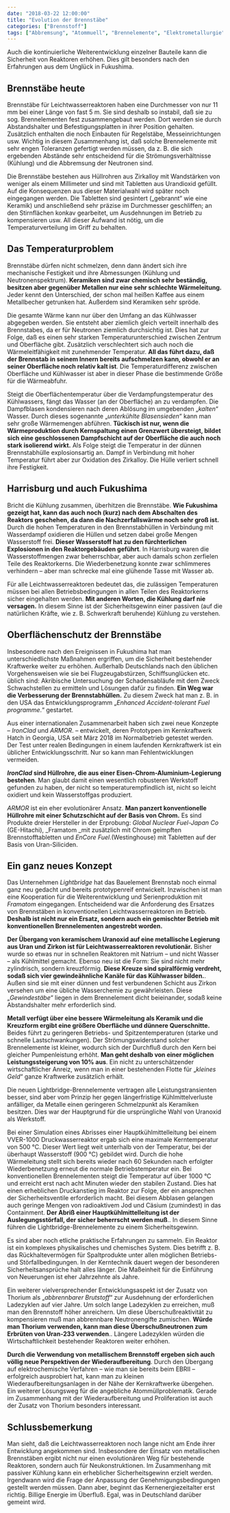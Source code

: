 ```yaml
---
date: "2018-03-22 12:00:00"
title: "Evolution der Brennstäbe"
categories: ["Brennstoff"]
tags: ["Abbremsung", "Atommuell", "Brennelemente", "Elektrometallurgie", "Kernschmelze", "Nachzerfallswaerme", "Neutronengifte", "Notkuehlung", "Proliferation", "Thermisches-neutronenspektrum", "Thorium", "Ueberschussreaktivitaet", "Uran", "Uranoxid", "Wasserstoffexplosion", "Wiederaufbereitung"]
---
```


Auch die kontinuierliche Weiterentwicklung einzelner Bauteile kann die Sicherheit von Reaktoren erhöhen. Dies gilt besonders nach den Erfahrungen aus dem Unglück in Fukushima.


## Brennstäbe heute

Brennstäbe für Leichtwasserreaktoren haben eine Durchmesser von nur 11 mm bei einer Länge von fast 5 m. Sie sind deshalb so instabil, daß sie zu sog. Brennelementen fest zusammengebaut werden. Dort werden sie durch Abstandshalter und Befestigungsplatten in ihrer Position gehalten. Zusätzlich enthalten die noch Einbauten für Regelstäbe, Messeinrichtungen usw. Wichtig in diesem Zusammenhang ist, daß solche Brennelemente mit sehr engen Toleranzen gefertigt werden müssen, da z. B. die sich ergebenden Abstände sehr entscheidend für die Strömungsverhältnisse (Kühlung) und die Abbremsung der Neutronen sind.

Die Brennstäbe bestehen aus Hüllrohren aus Zirkalloy mit Wandstärken von weniger als einem Millimeter und sind mit Tabletten aus Urandioxid gefüllt. Auf die Konsequenzen aus dieser Materialwahl wird später noch eingegangen werden. Die Tabletten sind gesintert („gebrannt“ wie eine Keramik) und anschließend sehr präzise im Durchmesser geschliffen; an den Stirnflächen konkav gearbeitet, um Ausdehnungen im Betrieb zu kompensieren usw. All dieser Aufwand ist nötig, um die Temperaturverteilung im Griff zu behalten.


## Das Temperaturproblem

Brennstäbe dürfen nicht schmelzen, denn dann ändert sich ihre mechanische Festigkeit und ihre Abmessungen (Kühlung und Neutronenspektrum). __Keramiken sind zwar chemisch sehr beständig, besitzen aber gegenüber Metallen nur eine sehr schlechte Wärmeleitung.__ Jeder kennt den Unterschied, der schon mal heißen Kaffee aus einem Metallbecher getrunken hat. Außerdem sind Keramiken sehr spröde.

Die gesamte Wärme kann nur über den Umfang an das Kühlwasser abgegeben werden. Sie entsteht aber ziemlich gleich verteilt innerhalb des Brennstabes, da er für Neutronen ziemlich durchsichtig ist. Dies hat zur Folge, daß es einen sehr starken Temperaturunterschied zwischen Zentrum und Oberfläche gibt. Zusätzlich verschlechtert sich auch noch die Wärmeleitfähigkeit mit zunehmender Temperatur. __All das führt dazu, daß der Brennstab in seinem Innern bereits aufschmelzen kann, obwohl er an seiner Oberfläche noch relativ kalt ist__. Die Temperaturdifferenz zwischen Oberfläche und Kühlwasser ist aber in dieser Phase die bestimmende Größe für die Wärmeabfuhr.

Steigt die Oberflächentemperatur über die Verdampfungstemperatur des Kühlwassers, fängt das Wasser (an der Oberfläche) an zu verdampfen. Die Dampfblasen kondensieren nach deren Ablösung im umgebenden „_kalten_“ Wasser. Durch dieses sogenannte „_unterkühlte Blasensieden_“ kann man sehr große Wärmemengen abführen. __Tückisch ist nur, wenn die Wärmeproduktion durch Kernspaltung einen Grenzwert übersteigt, bildet sich eine geschlossenen Dampfschicht auf der Oberfläche die auch noch stark isolierend wirkt.__ Als Folge steigt die Temperatur in der dünnen Brennstabhülle explosionsartig an. Dampf in Verbindung mit hoher Temperatur führt aber zur Oxidation des Zirkalloy. Die Hülle verliert schnell ihre Festigkeit.


## Harrisburg und auch Fukushima

Bricht die Kühlung zusammen, überhitzen die Brennstäbe. __Wie Fukushima gezeigt hat, kann das auch noch (kurz) nach dem Abschalten des Reaktors geschehen, da dann die Nachzerfallswärme noch sehr groß ist.__ Durch die hohen Temperaturen in den Brennstabhüllen in Verbindung mit Wasserdampf oxidieren die Hüllen und setzen dabei große Mengen Wasserstoff frei. __Dieser Wasserstoff hat zu den fürchterlichen Explosionen in den Reaktorgebäuden geführt__. In Harrisburg waren die Wasserstoffmengen zwar beherrschbar, aber auch damals schon zerfielen Teile des Reaktorkerns. Die Wiederbenetzung konnte zwar schlimmeres verhindern – aber man schrecke mal eine glühende Tasse mit Wasser ab.

Für alle Leichtwasserreaktoren bedeutet das, die zulässigen Temperaturen müssen bei allen Betriebsbedingungen in allen Teilen des Reaktorkerns sicher eingehalten werden. __Mit anderen Worten, die Kühlung darf nie versagen.__ In diesem Sinne ist der Sicherheitsgewinn einer passiven (auf die natürlichen Kräfte, wie z. B. Schwerkraft beruhende) Kühlung zu verstehen.


## Oberflächenschutz der Brennstäbe

Insbesondere nach den Ereignissen in Fukushima hat man unterschiedlichste Maßnahmen ergriffen, um die Sicherheit bestehender Kraftwerke weiter zu erhöhen. Außerhalb Deutschlands nach den üblichen Vorgehensweisen wie sie bei Flugzeugabstürzen, Schiffsunglücken etc. üblich sind: Akribische Untersuchung der Schadensabläufe mit dem Zweck Schwachstellen zu ermitteln und Lösungen dafür zu finden. __Ein Weg war die Verbesserung der Brennstabhüllen.__ Zu diesem Zweck hat man z. B. in den USA das Entwicklungsprogramm „_Enhanced Accident-tolerant Fuel programme_<a id="MMDHTMLSCROLLPOINT"></a>.“ gestartet.

Aus einer internationalen Zusammenarbeit haben sich zwei neue Konzepte – _IronClad_ und _ARMOR_<a id="MMDHTMLSCROLLPOINT"></a>. – entwickelt, deren Prototypen im Kernkraftwerk Hatch in Georgia, USA seit März 2018 im Normalbetrieb getestet werden. Der Test unter realen Bedingungen in einem laufenden Kernkraftwerk ist ein üblicher Entwicklungsschritt. Nur so kann man Fehlentwicklungen vermeiden.

___IronClad_ sind Hüllrohre, die aus einer Eisen-Chrom-Aluminium-Legierung bestehen__. Man glaubt damit einen wesentlich robusteren Werkstoff gefunden zu haben, der nicht so temperaturempfindlich ist, nicht so leicht oxidiert und kein Wasserstoffgas produziert.

_ARMOR_ ist ein eher evolutionärer Ansatz. __Man panzert konventionelle Hüllrohre mit einer Schutzschicht auf der Basis von Chrom.__ Es sind Produkte dreier Hersteller in der Erprobung: _Global Nuclear Fuel-Japan Co_ (GE-Hitachi), _Framatom _mit zusätzlich mit Chrom geimpften Brennstofftabletten und _EnCore Fuel_<a id="MMDHTMLSCROLLPOINT"></a>.(Westinghouse) mit Tabletten auf der Basis von Uran-Siliciden.


## Ein ganz neues Konzept

Das Unternehmen _Lightbridge_ hat das Bauelement Brennstab noch einmal ganz neu gedacht und bereits prototypenreif entwickelt. Inzwischen ist man eine Kooperation für die Weiterentwicklung und Serienproduktion mit _Framatom_ eingegangen. Entscheidend war die Anforderung des Ersatzes von Brennstäben in konventionellen Leichtwasserreaktoren im Betrieb. __Deshalb ist nicht nur ein Ersatz, sondern auch ein gemischter Betrieb mit konventionellen Brennelementen angestrebt worden.__

__Der Übergang von keramischem Uranoxid auf eine metallische Legierung aus Uran und Zirkon ist für Leichtwasserreaktoren revolutionär.__ Bisher wurde so etwas nur in schnellen Reaktoren mit Natrium – und nicht Wasser – als Kühlmittel gemacht. Ebenso neu ist die Form: Sie sind nicht mehr zylindrisch, sondern kreuzförmig. __Diese Kreuze sind spiralförmig verdreht, sodaß sich vier gewindeähnliche Kanäle für das Kühlwasser bilden.__<a id="MMDHTMLSCROLLPOINT"></a>. Außen sind sie mit einer dünnen und fest verbundenen Schicht aus Zirkon versehen um eine übliche Wasserchemie zu gewährleisten. Diese „_Gewindestäbe_“ liegen in dem Brennelement dicht beieinander, sodaß keine Abstandshalter mehr erforderlich sind.

__Metall verfügt über eine bessere Wärmeleitung als Keramik und die Kreuzform ergibt eine größere Oberfläche und dünnere Querschnitte.__ Beides führt zu geringeren Betriebs- und Spitzentemperaturen (starke und schnelle Lastschwankungen). Der Strömungswiderstand solcher Brennelemente ist kleiner, wodurch sich der Durchfluß durch den Kern bei gleicher Pumpenleistung erhöht. __Man geht deshalb von einer möglichen Leistungssteigerung von 10% aus__<a id="MMDHTMLSCROLLPOINT"></a>. Ein nicht zu unterschätzender wirtschaftlicher Anreiz, wenn man in einer bestehenden Flotte für „_kleines Geld_“ ganze Kraftwerke zusätzlich erhält.

Die neuen Lightbridge-Brennelemente vertragen alle Leistungstransienten besser, sind aber vom Prinzip her gegen längerfristige Kühlmittelverluste anfälliger, da Metalle einen geringeren Schmelzpunkt als Keramiken besitzen. Dies war der Hauptgrund für die ursprüngliche Wahl von Uranoxid als Werkstoff.

Bei einer Simulation eines Abrisses einer Hauptkühlmittelleitung bei einem VVER-1000 Druckwasserreaktor ergab sich eine maximale Kerntemperatur von 500 °C. Dieser Wert liegt weit unterhalb von der Temperatur, bei der überhaupt Wasserstoff (900 °C) gebildet wird. Durch die hohe Wärmeleitung stellt sich bereits wieder nach 60 Sekunden nach erfolgter Wiederbenetzung erneut die normale Betriebstemperatur ein. Bei konventionellen Brennelementen steigt die Temperatur auf über 1000 °C und erreicht erst nach acht Minuten wieder den stabilen Zustand. Dies hat einen erheblichen Druckanstieg im Reaktor zur Folge, der ein ansprechen der Sicherheitsventile erforderlich macht. Bei diesem Abblasen gelangen auch geringe Mengen von radioaktivem Jod und Cäsium (zumindest) in das Containment. __Der Abriß einer Hauptkühlmittelleitung ist der Auslegungsstörfall, der sicher beherrscht werden muß__<a id="MMDHTMLSCROLLPOINT"></a>.. In diesem Sinne führen die Lightbridge-Brennelemente zu einem Sicherheitsgewinn.

Es sind aber noch etliche praktische Erfahrungen zu sammeln. Ein Reaktor ist ein komplexes physikalisches und chemisches System. Dies betrifft z. B. das Rückhaltevermögen für Spaltprodukte unter allen möglichen Betriebs- und Störfallbedingungen. In der Kerntechnik dauert wegen der besonderen Sicherheitsansprüche halt alles länger. Die Maßeinheit für die Einführung von Neuerungen ist eher Jahrzehnte als Jahre.

Ein weiterer vielversprechender Entwicklungsaspekt ist der Zusatz von Thorium als „_abbrennbarer Brutstoff_“ zur Ausdehnung der erforderlichen Ladezyklen auf vier Jahre. Um solch lange Ladezyklen zu erreichen, muß man den Brennstoff höher anreichern. Um diese Überschußreaktivität zu kompensieren muß man abbrennbare Neutronengifte zumischen. __Würde man Thorium verwenden, kann man diese Überschußneutronen zum Erbrüten von Uran-233 verwenden__<a id="MMDHTMLSCROLLPOINT"></a>.. Längere Ladezyklen würden die Wirtschaftlichkeit bestehender Reaktoren weiter erhöhen.

__Durch die Verwendung von metallischem Brennstoff ergeben sich auch völlig neue Perspektiven der Wiederaufbereitung__. Durch den Übergang auf elektrochemische Verfahren – wie man sie bereits beim EBRII – erfolgreich ausprobiert hat, kann man zu kleinen Wiederaufbereitungsanlagen in der Nähe der Kernkraftwerke übergehen. Ein weiterer Lösungsweg für die angebliche Atommüllproblematik. Gerade im Zusammenhang mit der Wiederaufbereitung und Proliferation ist auch der Zusatz von Thorium besonders interessant.


## Schlussbemerkung

Man sieht, daß die Leichtwasserreaktoren noch lange nicht am Ende ihrer Entwicklung angekommen sind. Insbesondere der Einsatz von metallischen Brennstäben ergibt nicht nur einen evolutionären Weg für bestehende Reaktoren, sondern auch für Neukonstruktionen. Im Zusammenhang mit passiver Kühlung kann ein erheblicher Sicherheitsgewinn erzielt werden. Irgendwann wird die Frage der Anpassung der Genehmigungsbedingungen gestellt werden müssen. Dann aber, beginnt das Kernenergiezeitalter erst richtig. Billige Energie im Überfluß. Egal, was in Deutschland darüber gemeint wird.

